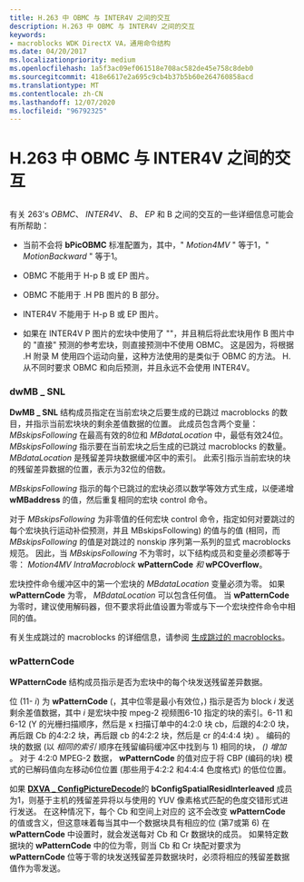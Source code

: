 ```yaml
---
title: H.263 中 OBMC 与 INTER4V 之间的交互
description: H.263 中 OBMC 与 INTER4V 之间的交互
keywords:
- macroblocks WDK DirectX VA，通用命令结构
ms.date: 04/20/2017
ms.localizationpriority: medium
ms.openlocfilehash: 1a5f3ac09ef061518e708ac582de45e758c8deb0
ms.sourcegitcommit: 418e6617e2a695c9cb4b37b5b60e264760858acd
ms.translationtype: MT
ms.contentlocale: zh-CN
ms.lasthandoff: 12/07/2020
ms.locfileid: "96792325"
---
```

# <a name="interaction-between-obmc-and-inter4v-in-h263"></a>H.263 中 OBMC 与 INTER4V 之间的交互


## <span id="ddk_interaction_between_obmc_and_inter4v_in_h_263_gg"></span><span id="DDK_INTERACTION_BETWEEN_OBMC_AND_INTER4V_IN_H_263_GG"></span>


有关 263's *OBMC*、 *INTER4V*、 *B*、 *EP* 和 B 之间的交互的一些详细信息可能会有所帮助：

-   当前不会将 **bPicOBMC** 标准配置为，其中，" *Motion4MV* " 等于1，" *MotionBackward* " 等于1。

-   OBMC 不能用于 H-p B 或 EP 图片。

-   OBMC 不能用于 .H PB 图片的 B 部分。

-   INTER4V 不能用于 H-p B 或 EP 图片。

-   如果在 INTER4V P 图片的宏块中使用了 ""，并且稍后将此宏块用作 B 图片中的 "直接" 预测的参考宏块，则直接预测中不使用 OBMC。 这是因为，将根据 .H 附录 M 使用四个运动向量，这种方法使用的是类似于 OBMC 的方法。 H. 从不同时要求 OBMC 和向后预测，并且永远不会使用 INTER4V。

### <a name="span-iddwmb_snlspanspan-iddwmb_snlspanspan-iddwmb_snlspandwmb_snl"></a><span id="dwMB_SNL"></span><span id="dwmb_snl"></span><span id="DWMB_SNL"></span>dwMB \_ SNL

**DwMB \_ SNL** 结构成员指定在当前宏块之后要生成的已跳过 macroblocks 的数目，并指示当前宏块块的剩余差值数据的位置。 此成员包含两个变量： *MBskipsFollowing* 在最高有效的8位和 *MBdataLocation* 中，最低有效24位。 *MBskipsFollowing* 指示要在当前宏块之后生成的已跳过 macroblocks 的数量。 *MBdataLocation* 是残留差异块数据缓冲区中的索引。 此索引指示当前宏块的块的残留差异数据的位置，表示为32位的倍数。

*MBskipsFollowing* 指示的每个已跳过的宏块必须以数学等效方式生成，以便递增 **wMBaddress** 的值，然后重复相同的宏块 control 命令。

对于 *MBskipsFollowing* 为非零值的任何宏块 control 命令，指定如何对要跳过的每个宏块执行运动补偿预测，并且 MBskipsFollowing) 的值与的值 (相同，而 *MBskipsFollowing* 的值是对跳过的 nonskip 序列第一系列的显式 macroblocks 规范。 因此，当 *MBskipsFollowing* 不为零时，以下结构成员和变量必须都等于零： *Motion4MV IntraMacroblock* **wPatternCode** *和* **wPCOverflow**。

宏块控件命令缓冲区中的第一个宏块的 *MBdataLocation* 变量必须为零。 如果 **wPatternCode** 为零， *MBdataLocation* 可以包含任何值。 当 **wPatternCode** 为零时，建议使用解码器，但不要求将此值设置为零或与下一个宏块控件命令中相同的值。

有关生成跳过的 macroblocks 的详细信息，请参阅 [生成跳过的 macroblocks](generating-skipped-macroblocks.md)。

### <a name="span-idwpatterncodespanspan-idwpatterncodespanspan-idwpatterncodespanwpatterncode"></a><span id="wPatternCode"></span><span id="wpatterncode"></span><span id="WPATTERNCODE"></span>wPatternCode

**WPatternCode** 结构成员指示是否为宏块中的每个块发送残留差异数据。

位 (11- *i*) 为 **wPatternCode** (，其中位零是最小有效位，) 指示是否为 block *i* 发送剩余差值数据，其中 *i* 是宏块中按 mpeg-2 视频图6-10 指定的块的索引。6-11 和 6-12 (Y 的光栅扫描顺序，然后是 x 扫描订单中的4:2:0 块 cb，后跟的4:2:0 块，再后跟 Cb 的4:2:2 块，再后跟 cb 的4:2:2 块，然后是 cr 的4:4:4 块) 。 编码的块的数据 (以 *相同的索引* 顺序在残留编码缓冲区中找到与 1) 相同的块， *() 增加* 。 对于 4:2:0 MPEG-2 数据， **wPatternCode** 的值对应于将 CBP (编码的块) 模式的已解码值向左移动6位位置 (那些用于4:2:2 和4:4:4 色度格式) 的低位位置。

如果 [**DXVA \_ ConfigPictureDecode**](/windows-hardware/drivers/ddi/dxva/ns-dxva-_dxva_configpicturedecode)的 **bConfigSpatialResidInterleaved** 成员为1，则基于主机的残留差异将以与使用的 YUV 像素格式匹配的色度交错形式进行发送。 在这种情况下，每个 Cb 和空间上对应的 这不会改变 **wPatternCode** 的值或含义，但这意味着每当其中一个数据块具有相应的位 (第7或第 6) 在 **wPatternCode** 中设置时，就会发送每对 Cb 和 Cr 数据块的成员。 如果特定数据块的 **wPatternCode** 中的位为零，则当 Cb 和 Cr 块配对要求为 **wPatternCode** 位等于零的块发送残留差异数据块时，必须将相应的残留差数据值作为零发送。

 

